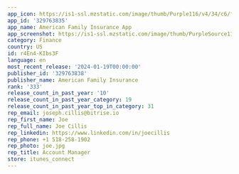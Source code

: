 ```yaml
---
app_icon: https://is1-ssl.mzstatic.com/image/thumb/Purple116/v4/34/c6/ff/34c6ffa2-8685-be8b-10c9-6cb80fd941a9/AppIcon-0-0-1x_U007emarketing-0-7-0-85-220.png/1024x1024bb.png
app_id: '329763835'
app_name: American Family Insurance App
app_screenshot: https://is1-ssl.mzstatic.com/image/thumb/PurpleSource116/v4/13/26/77/1326770c-3919-90e4-0ca2-7ac02d482271/e1f64136-6c95-4ea2-99b7-586187a64055_1-6.5-1-16.jpg/1284x2778bb.png
category: Finance
country: US
id: r4En4-KIbs3F
language: en
most_recent_release: '2024-01-19T00:00:00'
publisher_id: '329763838'
publisher_name: American Family Insurance
rank: '333'
release_count_in_past_year: '10'
release_count_in_past_year_category: 19
release_count_in_past_year_top_in_category: 31
rep_email: joseph.cillis@bitrise.io
rep_first_name: Joe
rep_full_name: Joe Cillis
rep_linkedin: https://www.linkedin.com/in/joecillis
rep_phone: +1 518-258-1902
rep_photo: joe.jpg
rep_title: Account Manager
store: itunes_connect
---
```

